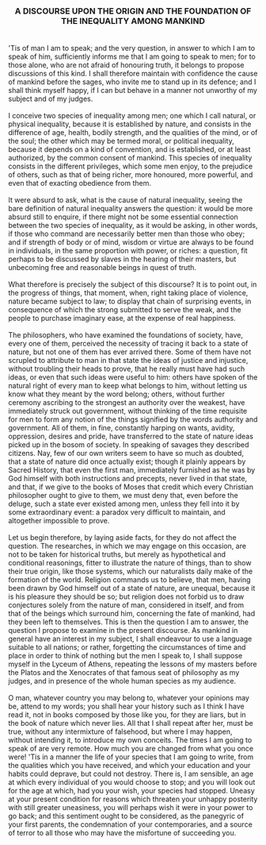 ### <center>A DISCOURSE UPON THE ORIGIN AND THE FOUNDATION OF THE INEQUALITY AMONG MANKIND</center><br>
'Tis of man I am to speak; and the very question, in answer to which I
am to speak of him, sufficiently informs me that I am going to speak
to men; for to those alone, who are not afraid of honouring truth, it
belongs to propose discussions of this kind. I shall therefore
maintain with confidence the cause of mankind before the sages, who
invite me to stand up in its defence; and I shall think myself happy,
if I can but behave in a manner not unworthy of my subject and of my
judges.<br><br>
I conceive two species of inequality among men; one which I call
natural, or physical inequality, because it is established by nature,
and consists in the difference of age, health, bodily strength, and
the qualities of the mind, or of the soul; the other which may be
termed moral, or political inequality, because it depends on a kind of
convention, and is established, or at least authorized, by the common
consent of mankind. This species of inequality consists in the
different privileges, which some men enjoy, to the prejudice of
others, such as that of being richer, more honoured, more powerful,
and even that of exacting obedience from them.<br><br>
It were absurd to ask, what is the cause of natural inequality, seeing
the bare definition of natural inequality answers the question: it
would be more absurd still to enquire, if there might not be some
essential connection between the two species of inequality, as it
would be asking, in other words, if those who command are necessarily
better men than those who obey; and if strength of body or of mind,
wisdom or virtue are always to be found in individuals, in the same
proportion with power, or riches: a question, fit perhaps to be
discussed by slaves in the hearing of their masters, but unbecoming
free and reasonable beings in quest of truth.<br><br>
What therefore is precisely the subject of this discourse? It is to
point out, in the progress of things, that moment, when, right taking
place of violence, nature became subject to law; to display that chain
of surprising events, in consequence of which the strong submitted to
serve the weak, and the people to purchase imaginary ease, at the
expense of real happiness.<br><br>
The philosophers, who have examined the foundations of society, have,
every one of them, perceived the necessity of tracing it back to a
state of nature, but not one of them has ever arrived there. Some of
them have not scrupled to attribute to man in that state the ideas of
justice and injustice, without troubling their heads to prove, that he
really must have had such ideas, or even that such ideas were useful
to him: others have spoken of the natural right of every man to keep
what belongs to him, without letting us know what they meant by the
word belong; others, without further ceremony ascribing to the
strongest an authority over the weakest, have immediately struck out
government, without thinking of the time requisite for men to form any
notion of the things signified by the words authority and government.
All of them, in fine, constantly harping on wants, avidity,
oppression, desires and pride, have transferred to the state of nature
ideas picked up in the bosom of society. In speaking of savages they
described citizens. Nay, few of our own writers seem to have so much
as doubted, that a state of nature did once actually exist; though it
plainly appears by Sacred History, that even the first man,
immediately furnished as he was by God himself with both instructions
and precepts, never lived in that state, and that, if we give to the
books of Moses that credit which every Christian philosopher ought to
give to them, we must deny that, even before the deluge, such a state
ever existed among men, unless they fell into it by some extraordinary
event: a paradox very difficult to maintain, and altogether impossible
to prove.<br><br>
Let us begin therefore, by laying aside facts, for they do not affect
the question. The researches, in which we may engage on this occasion,
are not to be taken for historical truths, but merely as hypothetical
and conditional reasonings, fitter to illustrate the nature of things,
than to show their true origin, like those systems, which our
naturalists daily make of the formation of the world. Religion
commands us to believe, that men, having been drawn by God himself out
of a state of nature, are unequal, because it is his pleasure they
should be so; but religion does not forbid us to draw conjectures
solely from the nature of man, considered in itself, and from that of
the beings which surround him, concerning the fate of mankind, had
they been left to themselves. This is then the question I am to
answer, the question I propose to examine in the present discourse. As
mankind in general have an interest in my subject, I shall endeavour
to use a language suitable to all nations; or rather, forgetting the
circumstances of time and place in order to think of nothing but the
men I speak to, I shall suppose myself in the Lyceum of Athens,
repeating the lessons of my masters before the Platos and the
Xenocrates of that famous seat of philosophy as my judges, and in
presence of the whole human species as my audience.<br><br>
O man, whatever country you may belong to, whatever your opinions may
be, attend to my words; you shall hear your history such as I think I
have read it, not in books composed by those like you, for they are
liars, but in the book of nature which never lies. All that I shall
repeat after her, must be true, without any intermixture of falsehood,
but where I may happen, without intending it, to introduce my own
conceits. The times I am going to speak of are very remote. How much
you are changed from what you once were! 'Tis in a manner the life of
your species that I am going to write, from the qualities which you
have received, and which your education and your habits could deprave,
but could not destroy. There is, I am sensible, an age at which every
individual of you would choose to stop; and you will look out for the
age at which, had you your wish, your species had stopped. Uneasy at
your present condition for reasons which threaten your unhappy
posterity with still greater uneasiness, you will perhaps wish it were
in your power to go back; and this sentiment ought to be considered,
as the panegyric of your first parents, the condemnation of your
contemporaries, and a source of terror to all those who may have the
misfortune of succeeding you.<br><br>

